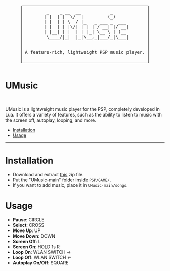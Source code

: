 <div align="center">
  <pre style="display: inline-block; border: 1px solid; padding: 10px;">
  _    _ __  __           _      
 | |  | |  \/  |         (_)     
 | |  | | \  / |_   _ ___ _  ___ 
 | |  | | |\/| | | | / __| |/ __|
 | |__| | |  | | |_| \__ \ | (__ 
  \____/|_|  |_|\__,_|___/_|\___|
<br>
A feature-rich, lightweight PSP music player.
 </pre>
</div>

# UMusic  

<div style="display: inline;">
    <img src="https://img.shields.io/badge/written in-lua-2C3333" alt=""/>
    <img src="https://img.shields.io/badge/version-v0.1.0-2C3333" alt=""/>
</div>

<br>

UMusic is a lightweight music player for the PSP, completely developed in Lua. It offers a variety of features, such as the ability to listen to music with the screen off, autoplay, looping, and more.

- [Installation](https://github.com/rdWei/UMusic#installation)
- [Usage](https://github.com/rdWei/UMusic#usage)

---

# Installation

- Download and extract [this](https://github.com/rdWei/UMusic/releases/download/v0.1.0/UMusic-main.zip) zip file.
- Put the "UMusic-main" folder inside `PSP/GAME/`.
- If you want to add music, place it in `UMusic-main/songs`.

# Usage

- **Pause**: CIRCLE
- **Select**: CROSS
- **Move Up**: UP
- **Move Down**: DOWN
- **Screen Off**: L
- **Screen On**: HOLD 1s R
- **Loop On**: WLAN SWITCH ->
- **Loop Off**: WLAN SWITCH <-
- **Autoplay On/Off**: SQUARE
